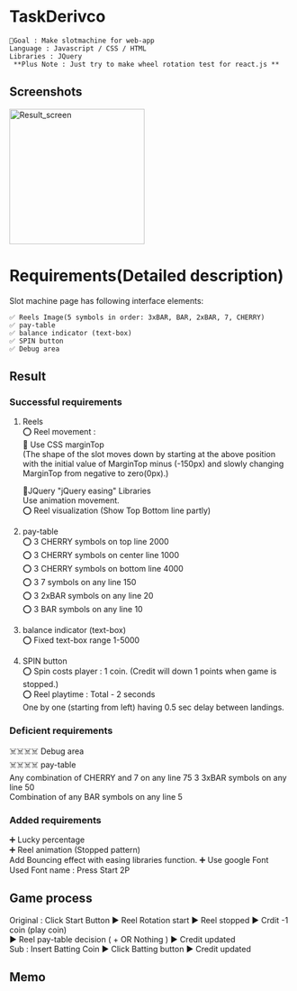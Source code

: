 # TaskDerivco
```
📍Goal : Make slotmachine for web-app  
Language : Javascript / CSS / HTML  
Libraries : JQuery  
 **Plus Note : Just try to make wheel rotation test for react.js **  
```

 Screenshots
-------------------------------------
<div>
  <img width="240" alt="Result_screen" src="https://user-images.githubusercontent.com/46733592/85520084-67dcb800-b63d-11ea-9fec-753ec2ea5316.png">
</div>


# Requirements(Detailed description)

Slot machine page has following interface elements:   
```
✅ Reels Image(5 symbols in order: 3xBAR, BAR, 2xBAR, 7, CHERRY)
✅ pay-table  
✅ balance indicator (text-box)  
✅ SPIN button  
✅ Debug area 

```
## Result  
### Successful requirements  
1. Reels  
   ⭕️ Reel movement :   
   📍 Use CSS marginTop   
    (The shape of the slot moves down by starting at the above position with the initial value of MarginTop minus (-150px) and slowly changing MarginTop from            negative to zero(0px).)    
    
   📍JQuery "jQuery easing" Libraries  
    Use animation movement.  
   ⭕️ Reel visualization (Show Top Bottom line partly)  

2. pay-table  
   ⭕️ 3 CHERRY symbols on top line 2000  
   ⭕️ 3 CHERRY symbols on center line 1000  
   ⭕️ 3 CHERRY symbols on bottom line 4000  
   ⭕️ 3 7 symbols on any line 150   
   ⭕️ 3 2xBAR symbols on any line 20  
   ⭕️ 3 BAR symbols on any line 10   
    
3. balance indicator (text-box)  
   ⭕️ Fixed text-box range 1-5000  
4. SPIN button   
   ⭕️ Spin costs player : 1 coin. (Credit will down 1 points when game is stopped.)  
   ⭕️ Reel playtime : Total - 2 seconds    
                      One by one (starting from left) having 0.5 sec delay between landings.
### Deficient requirements
   ☠️☠️☠️☠️  Debug area  
   ☠️☠️☠️☠️ pay-table  
        Any combination of CHERRY and 7 on any line 75 3 3xBAR symbols on any line 50   
        Combination of any BAR symbols on any line 5  
### Added requirements
   ➕ Lucky percentage  
   ➕ Reel animation (Stopped pattern)  
      Add Bouncing effect with easing libraries function. 
   ➕ Use google Font   
      Used Font name : Press Start 2P  
    


## Game process 

 Original : Click Start Button  ▶️  Reel Rotation start   ▶️ Reel stopped  ▶️ Crdit -1 coin (play coin)  
            ▶️  Reel pay-table decision ( + OR Nothing ) ▶️ Credit updated   
  Sub     : Insert Batting Coin ▶️  Click Batting button  ▶️ Credit updated  
## Memo
